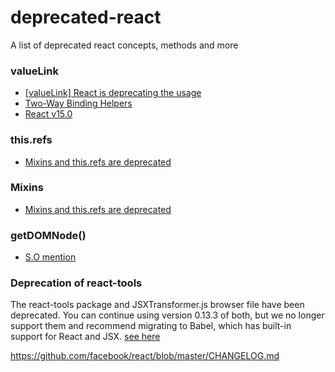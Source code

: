# deprecated-react
A list of deprecated react concepts, methods and more


### valueLink
* [[valueLink] React is deprecating the usage](https://github.com/callemall/material-ui/issues/2880)
* [Two-Way Binding Helpers](https://facebook.github.io/react/docs/two-way-binding-helpers.html)
* [React v15.0](https://facebook.github.io/react/blog/2016/04/07/react-v15.html)

### this.refs
* [Mixins and this.refs are deprecated](https://github.com/mapbox/react-native-mapbox-gl/issues/361)

### Mixins
* [Mixins and this.refs are deprecated](https://github.com/mapbox/react-native-mapbox-gl/issues/361)

### getDOMNode()
* [S.O mention](http://stackoverflow.com/questions/28889826/react-set-focus-on-input-after-render/28891210)

### Deprecation of react-tools
The react-tools package and JSXTransformer.js browser file have been deprecated. You can continue using version 0.13.3 of both, but we no longer support them and recommend migrating to Babel, which has built-in support for React and JSX. [see here](https://facebook.github.io/react/blog/2015/10/07/react-v0.14.html#deprecation-of-react-tools)

https://github.com/facebook/react/blob/master/CHANGELOG.md
